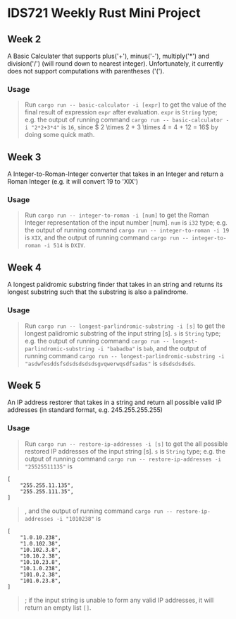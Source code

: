 # IDS721 Weekly Rust Mini Project

## Week 2

A Basic Calculater that supports plus('+'), minus('-'), multiply('*') and division('/') (will round down to nearest integer). Unfortunately, it currently does not support computations with parentheses ('('). 

### Usage
> Run `cargo run -- basic-calculator -i [expr]` to get the value of the final result of expression `expr` after evaluation. `expr` is `String` type; e.g. the output of running command `cargo run -- basic-calculator -i "2*2+3*4"` is 
`16`, since $ 2 \times 2 + 3 \times 4 = 4 + 12 = 16$ by doing some quick math.

## Week 3

A Integer-to-Roman-Integer converter that takes in an Integer and return a Roman Integer (e.g. it will convert 19 to 'XIX')

### Usage
> Run `cargo run -- integer-to-roman -i [num]` to get the Roman Integer representation of the input number [num]. `num` is `i32` type; e.g. the output of running command `cargo run -- integer-to-roman -i 19` is `XIX`, and the output of running command `cargo run -- integer-to-roman -i 514` is `DXIV`. 

## Week 4

A longest palidromic substring finder that takes in an string and returns its longest substring such that the substring is also a palindrome. 

### Usage
> Run `cargo run -- longest-parlindromic-substring -i [s]` to get the longest palidromic substring of the input string [s]. `s` is `String` type; e.g. the output of running command `cargo run -- longest-parlindromic-substring -i "babadba"` is `bab`, and the output of running command `cargo run -- longest-parlindromic-substring -i "asdwfesddsfsdsdsdsdsdsgvqwerwqsdfsadas"` is `sdsdsdsdsds`. 

## Week 5

An IP address restorer that takes in a string and return all possible valid IP addresses (in standard format, e.g. 245.255.255.255)

### Usage
> Run `cargo run -- restore-ip-addresses -i [s]` to get the all possible restored IP addresses of the input string [s]. `s` is `String` type; e.g. the output of running command `cargo run -- restore-ip-addresses -i "25525511135"` is 
```
[
    "255.255.11.135",
    "255.255.111.35",
]
```
> , and the output of running command `cargo run -- restore-ip-addresses -i "1010238"` is 
```
[
    "1.0.10.238",
    "1.0.102.38",
    "10.102.3.8",
    "10.10.2.38",
    "10.10.23.8",
    "10.1.0.238",
    "101.0.2.38",
    "101.0.23.8",
]
```
> ; if the input string is unable to form any valid IP addresses, it will return an empty list `[]`.
